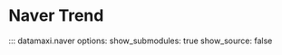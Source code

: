 # Naver Trend

::: datamaxi.naver
    options:
      show_submodules: true
      show_source: false
